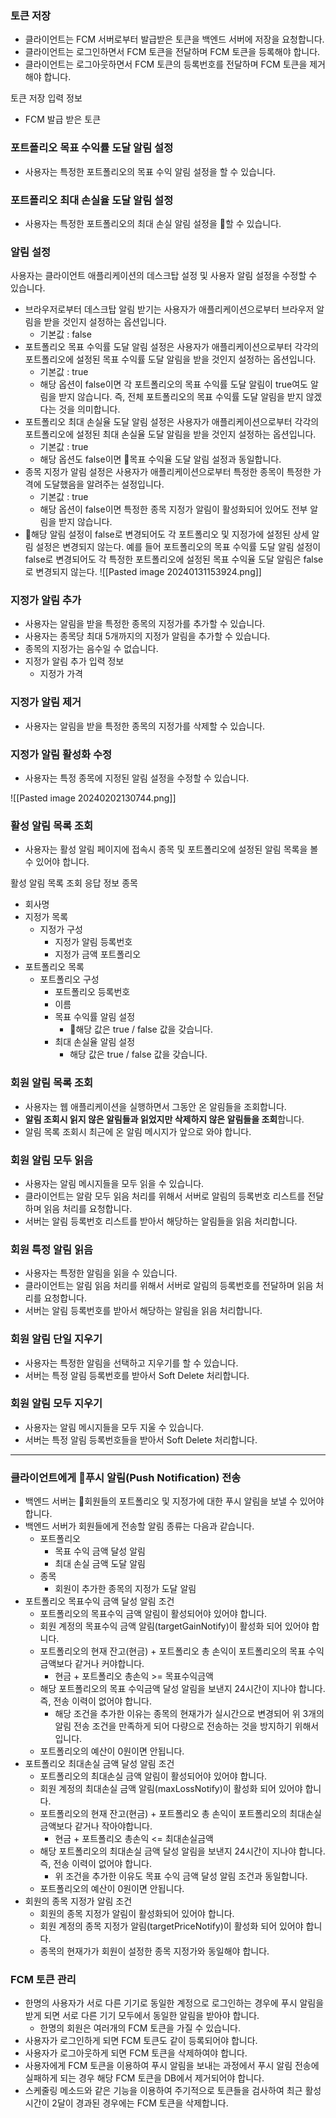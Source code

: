 
### 토큰 저장
- 클라이언트는 FCM 서버로부터 발급받은 토큰을 백엔드 서버에 저장을 요청합니다.
- 클라이언트는 로그인하면서 FCM 토큰을 전달하며 FCM 토큰을 등록해야 합니다.
- 클라이언트는 로그아웃하면서 FCM 토큰의 등록번호를 전달하며 FCM 토큰을 제거해야 합니다.

토큰 저장 입력 정보
- FCM 발급 받은 토큰

### 포트폴리오 목표 수익률 도달 알림 설정
- 사용자는 특정한 포트폴리오의 목표 수익 알림 설정을 할 수 있습니다.

### 포트폴리오 최대 손실율 도달 알림 설정
- 사용자는 특정한 포트폴리오의 최대 손실 알림 설정을 할 수 있습니다.

### 알림 설정
사용자는 클라이언트 애플리케이션의 데스크탑 설정 및 사용자 알림 설정을 수정할 수 있습니다.
- 브라우저로부터 데스크탑 알림 받기는 사용자가 애플리케이션으로부터 브라우저 알림을 받을 것인지 설정하는 옵션입니다.
	- 기본값 : false
- 포트폴리오 목표 수익률 도달 알림 설정은 사용자가 애플리케이션으로부터 각각의 포트폴리오에 설정된 목표 수익률 도달 알림을 받을 것인지 설정하는 옵션입니다.
	- 기본값 : true
	- 해당 옵션이 false이면 각 포트폴리오의 목표 수익률 도달 알림이 true여도 알림을 받지 않습니다. 즉, 전체 포트폴리오의 목표 수익률 도달 알림을 받지 않겠다는 것을 의미합니다.
- 포트폴리오 최대 손실율 도달 알림 설정은 사용자가 애플리케이션으로부터 각각의 포트폴리오에 설정된 최대 손실율 도달 알림을 받을 것인지 설정하는 옵션입니다.
	- 기본값 : true
	- 해당 옵션도 false이면 목표 수익율 도달 알림 설정과 동일합니다.
- 종목 지정가 알림 설정은 사용자가 애플리케이션으로부터 특정한 종목이 특정한 가격에 도달했음을 알려주는 설정입니다.
	- 기본값 : true
	- 해당 옵션이 false이면 특정한 종목 지정가 알림이 활성화되어 있어도 전부 알림을 받지 않습니다.
- 해당 알림 설정이 false로 변경되어도 각 포트폴리오 및 지정가에 설정된 상세 알림 설정은 변경되지 않는다. 예를 들어 포트폴리오의 목표 수익률 도달 알림 설정이 false로 변경되어도 각 특정한 포트폴리오에 설정된 목표 수익율 도달 알림은 false로 변경되지 않는다.
![[Pasted image 20240131153924.png]]

### 지정가 알림 추가
- 사용자는 알림을 받을 특정한 종목의 지정가를 추가할 수 있습니다. 
- 사용자는 종목당 최대 5개까지의 지정가 알림을 추가할 수 있습니다.
- 종목의 지정가는 음수일 수 없습니다.
- 지정가 알림 추가 입력 정보
	- 지정가 가격
### 지정가 알림 제거
- 사용자는 알림을 받을 특정한 종목의 지정가를 삭제할 수 있습니다.

### 지정가 알림 활성화 수정
- 사용자는 특정 종목에 지정된 알림 설정을 수정할 수 있습니다.

![[Pasted image 20240202130744.png]]

### 활성 알림 목록 조회
- 사용자는 활성 알림 페이지에 접속시 종목 및 포트폴리오에 설정된 알림 목록을 볼 수 있어야 합니다.

활성 알림 목록 조회 응답 정보
종목
- 회사명
- 지정가 목록
	- 지정가 구성
		- 지정가 알림 등록번호
		- 지정가 금액
포트폴리오
- 포트폴리오 목록
	- 포트폴리오 구성
		- 포트폴리오 등록번호
		- 이름
		- 목표 수익률 알림 설정
			- 해당 값은 true / false 값을 갖습니다.
		- 최대 손실율 알림 설정
			- 해당 값은 true / false 값을 갖습니다.

### 회원 알림 목록 조회
- 사용자는 웹 애플리케이션을 실행하면서 그동안 온 알림들을 조회합니다.
- **알림 조회시 읽지 않은 알림들과 읽었지만 삭제하지 않은 알림들을 조회**합니다.
- 알림 목록 조회시 최근에 온 알림 메시지가 앞으로 와야 합니다.

### 회원 알림 모두 읽음
- 사용자는 알림 메시지들을 모두 읽을 수 있습니다.
- 클라이언트는 알람 모두 읽음 처리를 위해서 서버로 알림의 등록번호 리스트를 전달하며 읽음 처리를 요청합니다.
- 서버는 알림 등록번호 리스트를 받아서 해당하는 알림들을 읽음 처리합니다.

### 회원 특정 알림 읽음
- 사용자는 특정한 알림을 읽을 수 있습니다.
- 클라이언트는 알림 읽음 처리를 위해서 서버로 알림의 등록번호를 전달하며 읽음 처리를 요청합니다.
- 서버는 알림 등록번호를 받아서 해당하는 알림을 읽음 처리합니다.

### 회원 알림 단일 지우기
- 사용자는 특정한 알림을 선택하고 지우기를 할 수 있습니다.
- 서버는 특정 알림 등록번호를 받아서 Soft Delete 처리합니다.

### 회원 알림 모두 지우기
- 사용자는 알림 메시지들을 모두 지울 수 있습니다.
- 서버는 특정 알림 등록번호들을 받아서 Soft Delete 처리합니다.

---

### 클라이언트에게 푸시 알림(Push Notification) 전송
- 백엔드 서버는 회원들의 포트폴리오 및 지정가에 대한 푸시 알림을 보낼 수 있어야 합니다.
- 백엔드 서버가 회원들에게 전송할 알림 종류는 다음과 같습니다.
	- 포트폴리오
		- 목표 수익 금액 달성 알림
		- 최대 손실 금액 도달 알림
	- 종목
		- 회원이 추가한 종목의 지정가 도달 알림
- 포트폴리오 목표수익 금액 달성 알림 조건
	- 포트폴리오의 목표수익 금액 알림이 활성되어야 있어야 합니다.
	- 회원 계정의 목표수익 금액 알림(targetGainNotify)이 활성화 되어 있어야 합니다.
	- 포트폴리오의 현재 잔고(현금) + 포트폴리오 총 손익이 포트폴리오의 목표 수익금액보다 같거나 커야합니다.
		- 현금 + 포트폴리오 총손익 >= 목표수익금액
	- 해당 포트폴리오의 목표 수익금액 달성 알림을 보낸지 24시간이 지나야 합니다. 즉, 전송 이력이 없어야 합니다.
		- 해당 조건을 추가한 이유는 종목의 현재가가 실시간으로 변경되어 위 3개의 알림 전송 조건을 만족하게 되어 다량으로 전송하는 것을 방지하기 위해서입니다.
	- 포트폴리오의 예산이 0원이면 안됩니다.
- 포트폴리오 최대손실 금액 달성 알림 조건
	- 포트폴리오의 최대손실 금액 알림이 활성되어야 있어야 합니다.
	- 회원 계정의 최대손실 금액 알림(maxLossNotify)이 활성화 되어 있어야 합니다.
	- 포트폴리오의 현재 잔고(현금) + 포트폴리오 총 손익이 포트폴리오의 최대손실 금액보다 같거나 작아야합니다.
		- 현금 + 포트폴리오 총손익 <= 최대손실금액
	- 해당 포트폴리오의 최대손실 금액 달성 알림을 보낸지 24시간이 지나야 합니다. 즉, 전송 이력이 없어야 합니다.
		- 위 조건을 추가한 이유도 목표 수익 금액 달성 알림 조건과 동일합니다.
	- 포트폴리오의 예산이 0원이면 안됩니다.
- 회원의 종목 지정가 알림 조건
	- 회원의 종목 지정가 알림이 활성화되어 있어야 합니다.
	- 회원 계정의 종목 지정가 알림(targetPriceNotify)이 활성화 되어 있어야 합니다.
	- 종목의 현재가가 회원이 설정한 종목 지정가와 동일해야 합니다.

### FCM 토큰 관리
- 한명의 사용자가 서로 다른 기기로 동일한 계정으로 로그인하는 경우에 푸시 알림을 받게 되면 서로 다른 기기 모두에서 동일한 알림을 받아야 합니다.
	- 한명의 회원은 여러개의 FCM 토큰을 가질 수 있습니다.
- 사용자가 로그인하게 되면 FCM 토큰도 같이 등록되어야 합니다.
- 사용자가 로그아웃하게 되면 FCM 토큰을 삭제하여야 합니다.
- 사용자에게 FCM 토큰을 이용하여 푸시 알림을 보내는 과정에서 푸시 알림 전송에 실패하게 되는 경우 해당 FCM 토큰을 DB에서 제거되어야 합니다.
- 스케줄링 메소드와 같은 기능을 이용하여 주기적으로 토큰들을 검사하여 최근 활성 시간이 2달이 경과된 경우에는 FCM 토큰을 삭제합니다.
